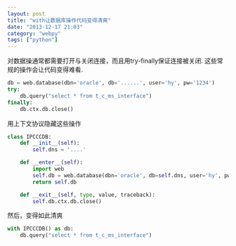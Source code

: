 ```yaml
---
layout: post
title: "with让数据库操作代码变得清爽"
date: "2013-12-17 21:03"
category: "webpy"
tags: ["python"]
---
```


对数据操通常都需要打开与关闭连接，而且用try-finally保证连接被关闭.
这些常规的操作会让代码变得难看.

```python
db = web.database(dbn='oracle', db='......', user='hy', pw='1234')
try:
    db.query("select * from t_c_ms_interface")
finally:
    db.ctx.db.close()
```

用上下文协议隐藏这些操作

```python
class IPCCCDB:
    def __init__(self):
        self.dns = '....'

    def __enter__(self):
        import web
        self.db = web.database(dbn='oracle', db=self.dns, user='hy', pw='1234')
        return self.db

    def __exit__(self, type, value, traceback):
        self.db.ctx.db.close()
```
然后，变得如此清爽

```python
with IPCCCDB() as db:
    db.query("select * from t_c_ms_interface")
```
